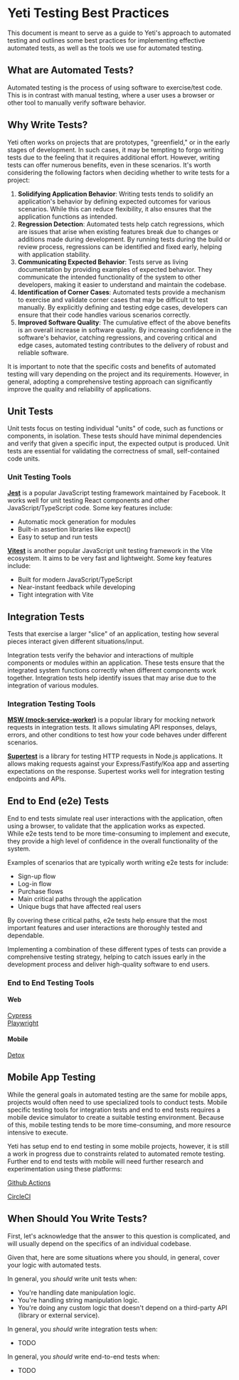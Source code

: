 # Yeti Testing Best Practices

This document is meant to serve as a guide to Yeti's approach to automated testing and outlines some best practices for implementing effective automated tests, as well as the tools we use for automated testing.

## What are Automated Tests?

Automated testing is the process of using software to exercise/test code. This is in contrast with manual testing, where a user uses a browser or other tool to manually verify software behavior.

## Why Write Tests?

Yeti often works on projects that are prototypes, "greenfield," or in the early stages of development. In such cases, it may be tempting to forgo writing tests due to the feeling that it requires additional effort. However, writing tests can offer numerous benefits, even in these scenarios. It's worth considering the following factors when deciding whether to write tests for a project:

1. **Solidifying Application Behavior**: Writing tests tends to solidify an application's behavior by defining expected outcomes for various scenarios. While this can reduce flexibility, it also ensures that the application functions as intended.
2. **Regression Detection**: Automated tests help catch regressions, which are issues that arise when existing features break due to changes or additions made during development. By running tests during the build or review process, regressions can be identified and fixed early, helping with application stability.
3. **Communicating Expected Behavior**: Tests serve as living documentation by providing examples of expected behavior. They communicate the intended functionality of the system to other developers, making it easier to understand and maintain the codebase.
4. **Identification of Corner Cases**: Automated tests provide a mechanism to exercise and validate corner cases that may be difficult to test manually. By explicitly defining and testing edge cases, developers can ensure that their code handles various scenarios correctly.
5. **Improved Software Quality**: The cumulative effect of the above benefits is an overall increase in software quality. By increasing confidence in the software's behavior, catching regressions, and covering critical and edge cases, automated testing contributes to the delivery of robust and reliable software.

It is important to note that the specific costs and benefits of automated testing will vary depending on the project and its requirements. However, in general, adopting a comprehensive testing approach can significantly improve the quality and reliability of applications.

## Unit Tests

Unit tests focus on testing individual "units" of code, such as functions or components, in isolation. These tests should have minimal dependencies and verify that given a specific input, the expected output is produced. Unit tests are essential for validating the correctness of small, self-contained code units.

### Unit Testing Tools

**[Jest](https://jestjs.io/)** is a popular JavaScript testing framework maintained by Facebook. It works well for unit testing React components and other JavaScript/TypeScript code. Some key features include:

- Automatic mock generation for modules
- Built-in assertion libraries like expect()
- Easy to setup and run tests

**[Vitest](https://vitest.dev/)** is another popular JavaScript unit testing framework in the Vite ecosystem. It aims to be very fast and lightweight. Some key features include:

- Built for modern JavaScript/TypeScript
- Near-instant feedback while developing
- Tight integration with Vite

## Integration Tests

Tests that exercise a larger "slice" of an application, testing how several pieces interact given different situations/input.

Integration tests verify the behavior and interactions of multiple components or modules within an application. These tests ensure that the integrated system functions correctly when different components work together. Integration tests help identify issues that may arise due to the integration of various modules.

### Integration Testing Tools

**[MSW (mock-service-worker)](https://mswjs.io/)** is a popular library for mocking network requests in integration tests. It allows simulating API responses, delays, errors, and other conditions to test how your code behaves under different scenarios.

**[Supertest](https://github.com/ladjs/supertest)** is a library for testing HTTP requests in Node.js applications. It allows making requests against your Express/Fastify/Koa app and asserting expectations on the response. Supertest works well for integration testing endpoints and APIs.

## End to End (e2e) Tests

End to end tests simulate real user interactions with the application, often using a browser, to validate that the application works as expected.  
While e2e tests tend to be more time-consuming to implement and execute, they provide a high level of confidence in the overall functionality of the system.

Examples of scenarios that are typically worth writing e2e tests for include:

- Sign-up flow
- Log-in flow
- Purchase flows
- Main critical paths through the application
- Unique bugs that have affected real users

By covering these critical paths, e2e tests help ensure that the most important features and user interactions are thoroughly tested and dependable.

Implementing a combination of these different types of tests can provide a comprehensive testing strategy, helping to catch issues early in the development process and deliver high-quality software to end users.

### End to End Testing Tools

#### Web

[Cypress](https://docs.cypress.io/guides/overview/why-cypress)  
[Playwright](https://playwright.dev/)

#### Mobile

[Detox](https://wix.github.io/Detox/)

## Mobile App Testing

While the general goals in automated testing are the same for mobile apps, projects would often need to use specialized tools to conduct tests. Mobile specific testing tools for integration tests and end to end tests requires a mobile device simulator to create a suitable testing environment. Because of this, mobile testing tends to be more time-consuming, and more resource intensive to execute.

Yeti has setup end to end testing in some mobile projects, however, it is still a work in progress due to constraints related to automated remote testing. Further end to end tests with mobile will need further research and experimentation using these platforms:

[Github Actions](https://github.com/features/actions)

[CircleCI](https://circleci.com/)

## When Should You Write Tests?

First, let's acknowledge that the answer to this question is complicated, and will usually depend on the specifics of an individual codebase.

Given that, here are some situations where you should, in general, cover your logic with automated tests.

In general, you _should_ write unit tests when:

- You're handling date manipulation logic.
- You're handling string manipulation logic.
- You're doing any custom logic that doesn't depend on a third-party API (library or external service).

In general, you _should_ write integration tests when:

- TODO

In general, you _should_ write end-to-end tests when:

- TODO
